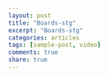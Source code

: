 ```yaml
---
layout: post
title: "Boards-stg"
excerpt: "Boards-stg"
categories: articles
tags: [sample-post, video]
comments: true
share: true
---
```

<div class="apester-board" channel-id="5ec3a9e4bbd85ec5b36efc4e" height="512"></div>
<script async src="https://static.stg.apester.com/js/sdk/latest/apester-sdk.js"></script>
